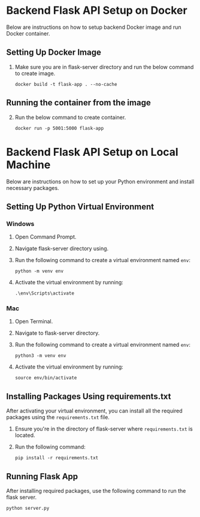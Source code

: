# Backend Flask API Setup on Docker

Below are instructions on how to setup backend Docker image and run Docker container.

## Setting Up Docker Image

1. Make sure you are in flask-server directory and run the below command to create image.

    ```
    docker build -t flask-app . --no-cache
    ```

## Running the container from the image

2. Run the below command to create container.

    ```
    docker run -p 5001:5000 flask-app
    ```

# Backend Flask API Setup on Local Machine

Below are instructions on how to set up your Python environment and install necessary packages.

## Setting Up Python Virtual Environment

### Windows

1. Open Command Prompt.
2. Navigate flask-server directory using.
3. Run the following command to create a virtual environment named `env`:

    ```
    python -m venv env
    ```

4. Activate the virtual environment by running:

    ```
    .\env\Scripts\activate
    ```

### Mac

1. Open Terminal.
2. Navigate to flask-server directory.
3. Run the following command to create a virtual environment named `env`:

    ```
    python3 -m venv env
    ```

4. Activate the virtual environment by running:

    ```
    source env/bin/activate
    ```

## Installing Packages Using requirements.txt

After activating your virtual environment, you can install all the required packages using the `requirements.txt` file.

1. Ensure you're in the directory of flask-server where `requirements.txt` is located.
2. Run the following command:

    ```
    pip install -r requirements.txt
    ```

## Running Flask App

After installing required packages, use the following command to run the flask server.

```
python server.py
```

